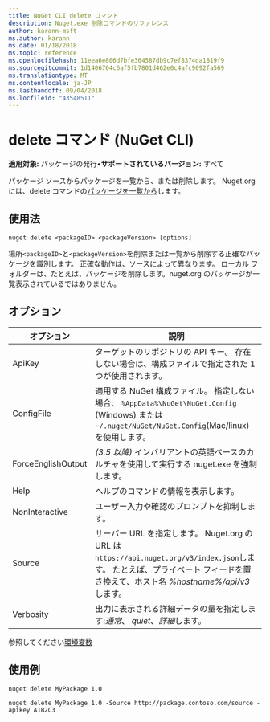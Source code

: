 ```yaml
---
title: NuGet CLI delete コマンド
description: Nuget.exe 削除コマンドのリファレンス
author: karann-msft
ms.author: karann
ms.date: 01/18/2018
ms.topic: reference
ms.openlocfilehash: 11eea6e806d7bfe364587db9c7ef8374da1819f9
ms.sourcegitcommit: 1d1406764c6af5fb7801d462e0c4afc9092fa569
ms.translationtype: MT
ms.contentlocale: ja-JP
ms.lasthandoff: 09/04/2018
ms.locfileid: "43548511"
---
```

# <a name="delete-command-nuget-cli"></a>delete コマンド (NuGet CLI)

**適用対象:** パッケージの発行&bullet;**サポートされているバージョン:** すべて

パッケージ ソースからパッケージを一覧から、または削除します。 Nuget.org には、delete コマンドの[パッケージを一覧から](../policies/deleting-packages.md)します。

## <a name="usage"></a>使用法

```cli
nuget delete <packageID> <packageVersion> [options]
```

場所`<packageID>`と`<packageVersion>`を削除または一覧から削除する正確なパッケージを識別します。 正確な動作は、ソースによって異なります。 ローカル フォルダーは、たとえば、パッケージを削除します。nuget.org のパッケージが一覧表示されているではありません。

## <a name="options"></a>オプション

| オプション | 説明 |
| --- | --- |
| ApiKey | ターゲットのリポジトリの API キー。 存在しない場合は、構成ファイルで指定された 1 つが使用されます。 |
| ConfigFile | 適用する NuGet 構成ファイル。 指定しない場合、 `%AppData%\NuGet\NuGet.Config` (Windows) または`~/.nuget/NuGet/NuGet.Config`(Mac/linux) を使用します。|
| ForceEnglishOutput | *(3.5 以降)* インバリアントの英語ベースのカルチャを使用して実行する nuget.exe を強制します。 |
| Help | ヘルプのコマンドの情報を表示します。 |
| NonInteractive | ユーザー入力や確認のプロンプトを抑制します。 |
| Source | サーバー URL を指定します。 Nuget.org の URL は`https://api.nuget.org/v3/index.json`します。 たとえば、プライベート フィードを置き換えて、ホスト名 *%hostname%/api/v3*します。 |
| Verbosity | 出力に表示される詳細データの量を指定します:*通常*、 *quiet*、*詳細*します。 |

参照してください[環境変数](cli-ref-environment-variables.md)

## <a name="examples"></a>使用例

```cli
nuget delete MyPackage 1.0

nuget delete MyPackage 1.0 -Source http://package.contoso.com/source -apikey A1B2C3
```
